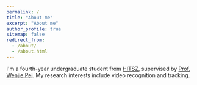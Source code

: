```yaml
---
permalink: /
title: "About me"
excerpt: "About me"
author_profile: true
sitemap: false
redirect_from: 
  - /about/
  - /about.html
---
```

I'm a fourth-year undergraduate student from [HITSZ](https://www.hitsz.edu.cn), supervised by [Prof. Wenjie Pei](https://wenjiepei.github.io/). My research interests include video recognition and tracking.
